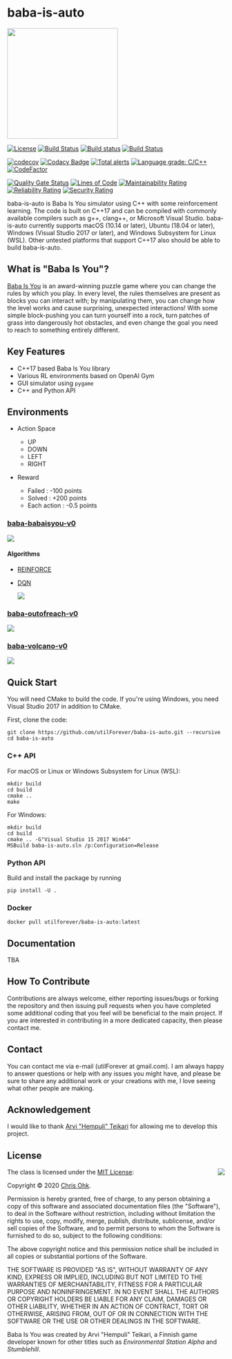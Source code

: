 # baba-is-auto

<img src="./Medias/Logos/Logo.png" width=256 height=256 />

[![License](https://img.shields.io/badge/Licence-MIT-blue.svg)](https://github.com/utilForever/baba-is-auto/blob/master/LICENSE) [![Build Status](https://travis-ci.org/utilForever/baba-is-auto.svg?branch=master)](https://travis-ci.org/utilForever/baba-is-auto/branches) [![Build status](https://ci.appveyor.com/api/projects/status/github/utilForever/baba-is-auto?branch=master&svg=true)](https://ci.appveyor.com/project/utilForever/baba-is-auto/branch/master) [![Build Status](https://utilforever.visualstudio.com/baba-is-auto/_apis/build/status/utilForever.baba-is-auto?branchName=master)](https://utilforever.visualstudio.com/baba-is-auto/_build/latest?definitionId=8&branchName=master)

[![codecov](https://codecov.io/gh/utilForever/baba-is-auto/branch/master/graph/badge.svg)](https://codecov.io/gh/utilForever/baba-is-auto)
[![Codacy Badge](https://api.codacy.com/project/badge/Grade/2b31a40d9ea24ae9949289360298404e)](https://www.codacy.com/manual/utilForever/baba-is-auto?utm_source=github.com&amp;utm_medium=referral&amp;utm_content=utilForever/baba-is-auto&amp;utm_campaign=Badge_Grade)
[![Total alerts](https://img.shields.io/lgtm/alerts/g/utilForever/baba-is-auto.svg?logo=lgtm&logoWidth=18)](https://lgtm.com/projects/g/utilForever/baba-is-auto/alerts/)
[![Language grade: C/C++](https://img.shields.io/lgtm/grade/cpp/g/utilForever/baba-is-auto.svg?logo=lgtm&logoWidth=18)](https://lgtm.com/projects/g/utilForever/baba-is-auto/context:cpp)
[![CodeFactor](https://www.codefactor.io/repository/github/utilforever/baba-is-auto/badge)](https://www.codefactor.io/repository/github/utilforever/baba-is-auto)

[![Quality Gate Status](https://sonarcloud.io/api/project_badges/measure?project=baba-is-auto&metric=alert_status)](https://sonarcloud.io/dashboard?id=baba-is-auto) [![Lines of Code](https://sonarcloud.io/api/project_badges/measure?project=baba-is-auto&metric=ncloc)](https://sonarcloud.io/dashboard?id=baba-is-auto) [![Maintainability Rating](https://sonarcloud.io/api/project_badges/measure?project=baba-is-auto&metric=sqale_rating)](https://sonarcloud.io/dashboard?id=baba-is-auto) [![Reliability Rating](https://sonarcloud.io/api/project_badges/measure?project=baba-is-auto&metric=reliability_rating)](https://sonarcloud.io/dashboard?id=baba-is-auto) [![Security Rating](https://sonarcloud.io/api/project_badges/measure?project=baba-is-auto&metric=security_rating)](https://sonarcloud.io/dashboard?id=baba-is-auto)

baba-is-auto is Baba Is You simulator using C++ with some reinforcement learning. The code is built on C++17 and can be compiled with commonly available compilers such as g++, clang++, or Microsoft Visual Studio. baba-is-auto currently supports macOS (10.14 or later), Ubuntu (18.04 or later), Windows (Visual Studio 2017 or later), and Windows Subsystem for Linux (WSL). Other untested platforms that support C++17 also should be able to build baba-is-auto.

## What is "Baba Is You"?

[Baba Is You](https://hempuli.com/baba/) is an award-winning puzzle game where you can change the rules by which you play. In every level, the rules themselves are present as blocks you can interact with; by manipulating them, you can change how the level works and cause surprising, unexpected interactions! With some simple block-pushing you can turn yourself into a rock, turn patches of grass into dangerously hot obstacles, and even change the goal you need to reach to something entirely different.

## Key Features

  * C++17 based Baba Is You library
  * Various RL environments based on OpenAI Gym
  * GUI simulator using `pygame`
  * C++ and Python API

## Environments

- Action Space
  - UP
  - DOWN
  - LEFT
  - RIGHT

- Reward
  - Failed : -100 points
  - Solved : +200 points
  - Each action : -0.5 points

### [baba-babaisyou-v0](./Extensions/BabaRL/baba-babaisyou-v0/environment.py)

<img src="./Medias/Levels/baba-babaisyou-v0.png" />

#### Algorithms

- [REINFORCE](./Extensions/BabaRL/baba-babaisyou-v0/REINFORCE.py)

- [DQN](./Extensions/BabaRL/baba-babaisyou-v0/DQN.py)

  <img src="./Medias/Results/baba-babaisyou-v0-DQN.png" />

### [baba-outofreach-v0](./Extensions/BabaRL/baba-outofreach-v0/environment.py)

<img src="./Medias/Levels/baba-outofreach-v0.png" />

### [baba-volcano-v0](./Extensions/BabaRL/baba-volcano-v0/environment.py)

<img src="./Medias/Levels/baba-volcano-v0.png" />

## Quick Start

You will need CMake to build the code. If you're using Windows, you need Visual Studio 2017 in addition to CMake.

First, clone the code:

```
git clone https://github.com/utilForever/baba-is-auto.git --recursive
cd baba-is-auto
```

### C++ API

For macOS or Linux or Windows Subsystem for Linux (WSL):

```
mkdir build
cd build
cmake ..
make
```

For Windows:

```
mkdir build
cd build
cmake .. -G"Visual Studio 15 2017 Win64"
MSBuild baba-is-auto.sln /p:Configuration=Release
```

### Python API

Build and install the package by running

```
pip install -U .
```

### Docker

```
docker pull utilforever/baba-is-auto:latest
```

## Documentation

TBA

## How To Contribute

Contributions are always welcome, either reporting issues/bugs or forking the repository and then issuing pull requests when you have completed some additional coding that you feel will be beneficial to the main project. If you are interested in contributing in a more dedicated capacity, then please contact me.

## Contact

You can contact me via e-mail (utilForever at gmail.com). I am always happy to answer questions or help with any issues you might have, and please be sure to share any additional work or your creations with me, I love seeing what other people are making.

## Acknowledgement

I would like to thank [Arvi "Hempuli" Teikari](https://hempuli.com/) for allowing me to develop this project.

## License

<img align="right" src="http://opensource.org/trademarks/opensource/OSI-Approved-License-100x137.png">

The class is licensed under the [MIT License](http://opensource.org/licenses/MIT):

Copyright &copy; 2020 [Chris Ohk](http://www.github.com/utilForever).

Permission is hereby granted, free of charge, to any person obtaining a copy of this software and associated documentation files (the "Software"), to deal in the Software without restriction, including without limitation the rights to use, copy, modify, merge, publish, distribute, sublicense, and/or sell copies of the Software, and to permit persons to whom the Software is furnished to do so, subject to the following conditions:

The above copyright notice and this permission notice shall be included in all copies or substantial portions of the Software.

THE SOFTWARE IS PROVIDED "AS IS", WITHOUT WARRANTY OF ANY KIND, EXPRESS OR IMPLIED, INCLUDING BUT NOT LIMITED TO THE WARRANTIES OF MERCHANTABILITY, FITNESS FOR A PARTICULAR PURPOSE AND NONINFRINGEMENT. IN NO EVENT SHALL THE AUTHORS OR COPYRIGHT HOLDERS BE LIABLE FOR ANY CLAIM, DAMAGES OR OTHER LIABILITY, WHETHER IN AN ACTION OF CONTRACT, TORT OR OTHERWISE, ARISING FROM, OUT OF OR IN CONNECTION WITH THE SOFTWARE OR THE USE OR OTHER DEALINGS IN THE SOFTWARE.

Baba Is You was created by Arvi "Hempuli" Teikari, a Finnish game developer known for other titles such as *Environmental Station Alpha* and *Stumblehill*.

